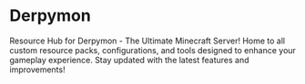 # Derpymon
Resource Hub for Derpymon - The Ultimate Minecraft Server! Home to all custom resource packs, configurations, and tools designed to enhance your gameplay experience. Stay updated with the latest features and improvements!
